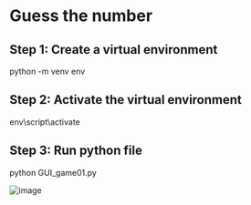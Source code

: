 # Guess the number

## Step 1: Create a virtual environment

python -m venv env

## Step 2: Activate the virtual environment
 
 env\script\activate

## Step 3: Run python file

python GUI_game01.py


![image](https://user-images.githubusercontent.com/58852392/156117745-bc23e2d6-1853-46d2-955b-ed609ac304d0.png)


